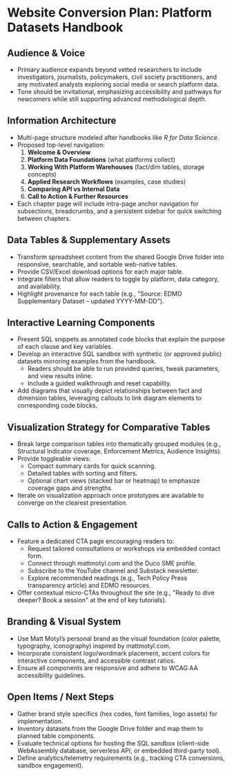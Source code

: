 # Website Conversion Plan: Platform Datasets Handbook

## Audience & Voice
- Primary audience expands beyond vetted researchers to include investigators, journalists, policymakers, civil society practitioners, and any motivated analysts exploring social media or search platform data.
- Tone should be invitational, emphasizing accessibility and pathways for newcomers while still supporting advanced methodological depth.

## Information Architecture
- Multi-page structure modeled after handbooks like *R for Data Science*.
- Proposed top-level navigation:
  1. **Welcome & Overview**
  2. **Platform Data Foundations** (what platforms collect)
  3. **Working With Platform Warehouses** (fact/dim tables, storage concepts)
  4. **Applied Research Workflows** (examples, case studies)
  5. **Comparing API vs Internal Data**
  6. **Call to Action & Further Resources**
- Each chapter page will include intra-page anchor navigation for subsections, breadcrumbs, and a persistent sidebar for quick switching between chapters.

## Data Tables & Supplementary Assets
- Transform spreadsheet content from the shared Google Drive folder into responsive, searchable, and sortable web-native tables.
- Provide CSV/Excel download options for each major table.
- Integrate filters that allow readers to toggle by platform, data category, and availability.
- Highlight provenance for each table (e.g., "Source: EDMO Supplementary Dataset – updated YYYY-MM-DD").

## Interactive Learning Components
- Present SQL snippets as annotated code blocks that explain the purpose of each clause and key variables.
- Develop an interactive SQL sandbox with synthetic (or approved public) datasets mirroring examples from the handbook.
  - Readers should be able to run provided queries, tweak parameters, and view results inline.
  - Include a guided walkthrough and reset capability.
- Add diagrams that visually depict relationships between fact and dimension tables, leveraging callouts to link diagram elements to corresponding code blocks.

## Visualization Strategy for Comparative Tables
- Break large comparison tables into thematically grouped modules (e.g., Structural Indicator coverage, Enforcement Metrics, Audience Insights).
- Provide toggleable views:
  - Compact summary cards for quick scanning.
  - Detailed tables with sorting and filters.
  - Optional chart views (stacked bar or heatmap) to emphasize coverage gaps and strengths.
- Iterate on visualization approach once prototypes are available to converge on the clearest presentation.

## Calls to Action & Engagement
- Feature a dedicated CTA page encouraging readers to:
  - Request tailored consultations or workshops via embedded contact form.
  - Connect through mattmotyl.com and the Duco SME profile.
  - Subscribe to the YouTube channel and Substack newsletter.
  - Explore recommended readings (e.g., Tech Policy Press transparency article) and EDMO resources.
- Offer contextual micro-CTAs throughout the site (e.g., "Ready to dive deeper? Book a session" at the end of key tutorials).

## Branding & Visual System
- Use Matt Motyl’s personal brand as the visual foundation (color palette, typography, iconography) inspired by mattmotyl.com.
- Incorporate consistent logo/wordmark placement, accent colors for interactive components, and accessible contrast ratios.
- Ensure all components are responsive and adhere to WCAG AA accessibility guidelines.

## Open Items / Next Steps
- Gather brand style specifics (hex codes, font families, logo assets) for implementation.
- Inventory datasets from the Google Drive folder and map them to planned table components.
- Evaluate technical options for hosting the SQL sandbox (client-side WebAssembly database, serverless API, or embedded third-party tool).
- Define analytics/telemetry requirements (e.g., tracking CTA conversions, sandbox engagement).
